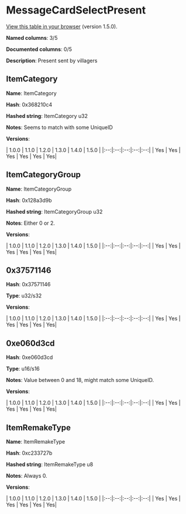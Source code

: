 # MessageCardSelectPresent
[View this table in your browser](MessageCardSelectPresent-value.md) (version 1.5.0).

**Named columns**: 3/5

**Documented columns**: 0/5

**Description**: Present sent by villagers
## ItemCategory

**Name**: ItemCategory

**Hash**: 0x368210c4

**Hashed string**: ItemCategory u32

**Notes**: Seems to match with some UniqueID

**Versions**: 

 | 1.0.0 | 1.1.0 | 1.2.0 | 1.3.0 | 1.4.0 | 1.5.0 |
|:--:|:--:|:--:|:--:|:--:|
| Yes | Yes | Yes | Yes | Yes | Yes| 


## ItemCategoryGroup

**Name**: ItemCategoryGroup

**Hash**: 0x128a3d9b

**Hashed string**: ItemCategoryGroup u32

**Notes**: Either 0 or 2.

**Versions**: 

 | 1.0.0 | 1.1.0 | 1.2.0 | 1.3.0 | 1.4.0 | 1.5.0 |
|:--:|:--:|:--:|:--:|:--:|
| Yes | Yes | Yes | Yes | Yes | Yes| 


## 0x37571146

**Hash**: 0x37571146

**Type**: u32/s32

**Versions**: 

 | 1.0.0 | 1.1.0 | 1.2.0 | 1.3.0 | 1.4.0 | 1.5.0 |
|:--:|:--:|:--:|:--:|:--:|
| Yes | Yes | Yes | Yes | Yes | Yes| 


## 0xe060d3cd

**Hash**: 0xe060d3cd

**Type**: u16/s16

**Notes**: Value between 0 and 18, might match some UniqueID.

**Versions**: 

 | 1.0.0 | 1.1.0 | 1.2.0 | 1.3.0 | 1.4.0 | 1.5.0 |
|:--:|:--:|:--:|:--:|:--:|
| Yes | Yes | Yes | Yes | Yes | Yes| 


## ItemRemakeType

**Name**: ItemRemakeType

**Hash**: 0xc233727b

**Hashed string**: ItemRemakeType u8

**Notes**: Always 0.

**Versions**: 

 | 1.0.0 | 1.1.0 | 1.2.0 | 1.3.0 | 1.4.0 | 1.5.0 |
|:--:|:--:|:--:|:--:|:--:|
| Yes | Yes | Yes | Yes | Yes | Yes| 


